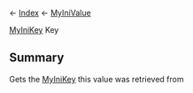 ← [Index](Api-Index) ← [MyIniValue](VRage.Game.ModAPI.Ingame.Utilities.MyIniValue)

[MyIniKey](VRage.Game.ModAPI.Ingame.Utilities.MyIniKey) Key

## Summary

Gets the [MyIniKey](VRage.Game.ModAPI.Ingame.Utilities.MyIniKey) this value was retrieved from

